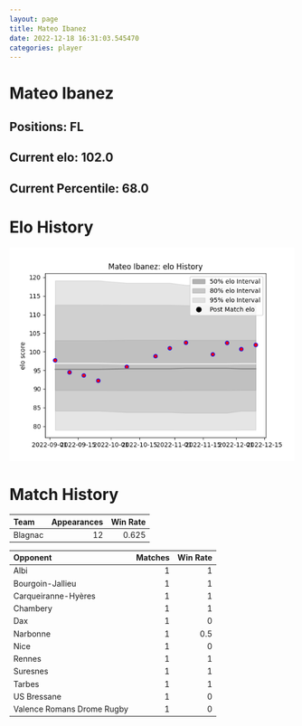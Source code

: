 ```yaml
---  
layout: page  
title: Mateo Ibanez  
date: 2022-12-18 16:31:03.545470  
categories: player  
---
```

# Mateo Ibanez

## Positions: FL

## Current elo: 102.0

## Current Percentile: 68.0

# Elo History


![elo history](history_MateoIbanez.png)
# Match History


| Team    |   Appearances |   Win Rate |
|:--------|--------------:|-----------:|
| Blagnac |            12 |      0.625 |

| Opponent                   |   Matches |   Win Rate |
|:---------------------------|----------:|-----------:|
| Albi                       |         1 |        1   |
| Bourgoin-Jallieu           |         1 |        1   |
| Carqueiranne-Hyères        |         1 |        1   |
| Chambery                   |         1 |        1   |
| Dax                        |         1 |        0   |
| Narbonne                   |         1 |        0.5 |
| Nice                       |         1 |        0   |
| Rennes                     |         1 |        1   |
| Suresnes                   |         1 |        1   |
| Tarbes                     |         1 |        1   |
| US Bressane                |         1 |        0   |
| Valence Romans Drome Rugby |         1 |        0   |